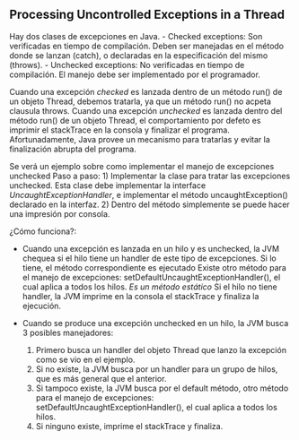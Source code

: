 ## Processing Uncontrolled Exceptions in a Thread

Hay dos clases de excepciones en Java.
    - Checked exceptions: Son verificadas en tiempo de compilación. Deben
ser manejadas en el método donde se lanzan (catch), o declaradas en la 
especificación del mismo (throws).
    - Unchecked exceptions: No verificadas en tiempo de compilación. El
manejo debe ser implementado por el programador.

Cuando una excepción *checked* es lanzada dentro de un método run() de un
objeto Thread, debemos tratarla, ya que un método run() no acpeta clausula
throws.
Cuando una excepción *unchecked* es lanzada dentro del método run() de un
objeto Thread, el comportamiento por defeto es imprimir el stackTrace en
la consola y finalizar el programa. Afortunadamente, Java provee un mecanismo
para tratarlas y evitar la finalización abrupta del programa.

Se verá un ejemplo sobre como implementar el manejo de excepciones unchecked
Paso a paso:
    1) Implementar la clase para tratar las excepciones unchecked. Esta
clase debe implementar la interface *UncaughtExceptionHandler*, e 
implementar el método uncaughtException() declarado en la interfaz.
    2) Dentro del método simplemente se puede hacer una impresión por
consola.

¿Cómo funciona?:
- Cuando una excepción es lanzada en un hilo y es unchecked, la JVM chequea
si el hilo tiene un handler de este tipo de excepciones. Si lo tiene, el
método correspondiente es ejecutado
Existe otro método para el manejo de excepciones: setDefaultUncaughtExceptionHandler(),
el cual aplica a todos los hilos. *Es un método estático*
Si el hilo no tiene handler, la JVM imprime en la consola el stackTrace
y finaliza la ejecución.

- Cuando se produce una excepción unchecked en un hilo, la JVM busca
3 posibles manejadores:
    1) Primero busca un handler del objeto Thread que lanzo la excepción
como se vio en el ejemplo.
    2) Si no existe, la JVM busca por un handler para un grupo de hilos,
que es más general que el anterior.
    3) Si tampoco existe, la JVM busca por el default método, otro método
para el manejo de excepciones: setDefaultUncaughtExceptionHandler(), el
cual aplica a todos los hilos.
    4) Si ninguno existe, imprime el stackTrace y finaliza.

